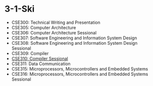 # 3-1-Ski

 - CSE300: Technical Writing and Presentation
 - CSE305: Computer Architecture
 - CSE306: Computer Architecture Sessional
 - CSE307: Software Engineering and Information System Design
 - CSE308: Software Engineering and Information System Design Sessional
 - CSE309: Compiler
 - [CSE310: Compiler Sessional](./310)
 - CSE311: Data Communication
 - CSE315: Microprocessors, Microcontrollers and Embedded Systems
 - CSE316: Microprocessors, Microcontrollers and Embedded Systems Sessional
